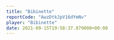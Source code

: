 ```yaml
---
title: "Bibinette"
reportCode: "AwzDtkJpV16dYmNv"
player: "Bibinette"
date: 2021-09-15T19:58:37.879000+00:00
---
```

